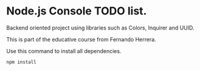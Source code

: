 # Node.js Console TODO list.

Backend oriented project using libraries such as Colors, Inquirer and UUID.

This is part of the educative course from Fernando Herrera.

Use this command to install all dependencies.

```
npm install
```
